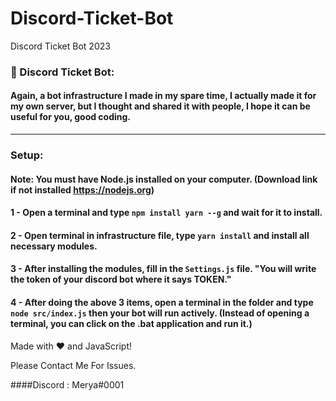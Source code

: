 # Discord-Ticket-Bot
Discord Ticket Bot 2023


### 🎫 Discord Ticket Bot:

#### Again, a bot infrastructure I made in my spare time, I actually made it for my own server, but I thought and shared it with people, I hope it can be useful for you, good coding.

<hr />

### Setup:


#### Note: You must have Node.js installed on your computer. (Download link if not installed https://nodejs.org)

#### 1 - Open a terminal and type `npm install yarn --g` and wait for it to install.

#### 2 - Open terminal in infrastructure file, type `yarn install` and install all necessary modules.

#### 3 - After installing the modules, fill in the `Settings.js` file. "You will write the token of your discord bot where it says TOKEN."

#### 4 - After doing the above 3 items, open a terminal in the folder and type `node src/index.js` then your bot will run actively. (Instead of opening a terminal, you can click on the .bat application and run it.)

Made with :heart: and JavaScript!


Please Contact Me For Issues.

####Discord : Merya#0001
